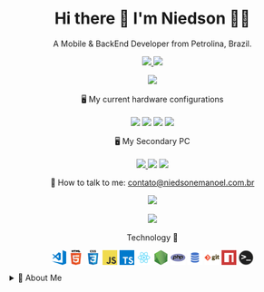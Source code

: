 

<h1 align='center'>
  Hi there 👋 I'm Niedson 👨‍💻
</h1>

<p align='center'>
  A Mobile & BackEnd Developer from Petrolina, Brazil.
</p>



<p align='center'>
  <a href="https://www.linkedin.com/in/niedsonemanoel/">
    <img src="https://img.shields.io/badge/linkedin-%230077B5.svg?&style=for-the-badge&logo=linkedin&logoColor=white" />
  </a>
  <a href="https://instagram.com/niedsonemanoel">
    <img src="https://img.shields.io/badge/instagram-%23E4405F.svg?&style=for-the-badge&logo=instagram&logoColor=white" />        
  </a>
</p>

<p align='center'>
  <a href="#"><img src="https://github-readme-stats.vercel.app/api?username=NiedsonEmanoel&show_icons=true&count_private=true&theme=dark" width="350"></a>
</p>

<p align='center'>
  🖥️ My current hardware configurations<br/><br/>
  <a href="#" style="cursor: default"><img src="https://img.shields.io/badge/windows-%230078D6.svg?&style=for-the-badge&logo=windows&logoColor=white" /></a>
  <a href="#" style="cursor: default"><img src="https://img.shields.io/badge/intel-core%20i5%209400f-%230071C5.svg?&style=for-the-badge&logo=intel&logoColor=whit" /></a>
  <a href="#" style="cursor: default"><img src="https://img.shields.io/badge/RAM-16GB-%230071C5.svg?&style=for-the-badge&logoColor=white" /></a>
  <a href="#" style="cursor: default"><img src="https://img.shields.io/badge/nvidia-rtx%202070-%252376B900.svg?&style=for-the-badge&logo=nvidia&logoColor=white" /></a>
 </p>

 <p align='center'>
 🖥️ My Secondary PC<br/><br/>
 <a href='#' style="cursor: default"><img src="https://img.shields.io/badge/MAC%20AIR-%25230078D6.svg?&style=for-the-badge&logo=apple&logoColor=white">
   <a href="#" style="cursor: default"><img src="https://img.shields.io/badge/intel-core%20i5%20L16G7-%25230071C5.svg?&style=for-the-badge&logo=intel&logoColor=whit" /></a>
  <a href="#" style="cursor: default"><img src="https://img.shields.io/badge/RAM-4GB-%230071C5.svg?&style=for-the-badge&logoColor=white" /></a>
 </p>

<p align='center'>
  📱 How to talk to me: <a href='mailto:contato@niedsonemanoel.com.br'>contato@niedsonemanoel.com.br</a>
</p>

<p align='center'>
  <a href="#" style="cursor: default"><img src="https://komarev.com/ghpvc/?username=NiedsonEmanoel&color=brightgreen"></a>
</p>

<p align='center'>
  <img src="https://github-readme-stats.vercel.app/api/top-langs/?username=NiedsonEmanoel">
</p>

<p align='center'>
    Technology 🚀
</p>
<p align='center'>
    <img align="center" alt="Visual Studio Code" width="26px" src="https://raw.githubusercontent.com/github/explore/80688e429a7d4ef2fca1e82350fe8e3517d3494d/topics/visual-studio-code/visual-studio-code.png" />
    <img align="center" alt="HTML" width="26px" src="https://raw.githubusercontent.com/github/explore/80688e429a7d4ef2fca1e82350fe8e3517d3494d/topics/html/html.png" />
    <img align="center" alt="CSS" width="26px" src="https://raw.githubusercontent.com/github/explore/80688e429a7d4ef2fca1e82350fe8e3517d3494d/topics/css/css.png" />
    <img align="center" alt="JavaScript" width="26px" src="https://raw.githubusercontent.com/github/explore/80688e429a7d4ef2fca1e82350fe8e3517d3494d/topics/javascript/javascript.png" />
    <img align="center" alt="Typescript" width="26px" src="https://raw.githubusercontent.com/github/explore/78df643247d429f6cc873026c0622819ad797942/topics/typescript/typescript.png" />
    <img align="center" alt="React" width="26px" src="https://raw.githubusercontent.com/github/explore/80688e429a7d4ef2fca1e82350fe8e3517d3494d/topics/react/react.png" />
    <img align="center" alt="Node.js" width="26px" src="https://raw.githubusercontent.com/github/explore/80688e429a7d4ef2fca1e82350fe8e3517d3494d/topics/nodejs/nodejs.png" />
    <img align="center" alt="PHP" width="26px" src="https://raw.githubusercontent.com/github/explore/80688e429a7d4ef2fca1e82350fe8e3517d3494d/topics/php/php.png" />
    <img align="center" alt="sql" width="26px" src="https://raw.githubusercontent.com/github/explore/80688e429a7d4ef2fca1e82350fe8e3517d3494d/topics/sql/sql.png" />
    <img align="center" alt="git" width="26px" src="https://raw.githubusercontent.com/github/explore/80688e429a7d4ef2fca1e82350fe8e3517d3494d/topics/git/git.png" />
    <img align="center" alt="npm" width="26px" src="https://raw.githubusercontent.com/github/explore/80688e429a7d4ef2fca1e82350fe8e3517d3494d/topics/npm/npm.png" />
    <img align="center" alt="terminal" width="26px" src="https://raw.githubusercontent.com/github/explore/80688e429a7d4ef2fca1e82350fe8e3517d3494d/topics/terminal/terminal.png">
</p>

<details>
  <summary>📃 About Me</summary>

## Education 🚀

- 📖 **Computer Technician**\
📆 2019 - 2022\
📍 **Federal Institute** - Petrolina - PE, Brazil

## Experience 🚀

- 👨‍💻 **Backend Developer**\
📆 2020 - Moment\
📍 **Robô Petro** - Petrolina, Brazil

</details>

